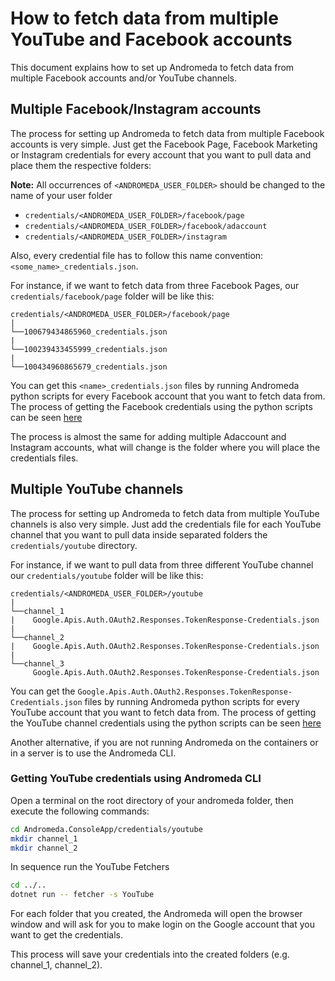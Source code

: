 # How to fetch data from multiple YouTube and Facebook accounts

This document explains how to set up Andromeda to fetch data from
multiple Facebook accounts and/or YouTube channels.

## Multiple Facebook/Instagram accounts

The process for setting up Andromeda to fetch data from multiple Facebook accounts is very simple. Just get the Facebook Page, Facebook Marketing or Instagram credentials for every account that you want to pull data and place them the respective folders:

**Note:** All occurrences of `<ANDROMEDA_USER_FOLDER>` should be changed to the name of your user folder

- `credentials/<ANDROMEDA_USER_FOLDER>/facebook/page`
- `credentials/<ANDROMEDA_USER_FOLDER>/facebook/adaccount`
- `credentials/<ANDROMEDA_USER_FOLDER>/instagram`

Also, every credential file has to follow this name convention: `<some_name>_credentials.json`.

For instance, if we want to fetch data from three Facebook Pages, our `credentials/facebook/page` folder will be like this:

```
credentials/<ANDROMEDA_USER_FOLDER>/facebook/page
|
└──100679434865960_credentials.json
|
└──100239433455999_credentials.json
|
└──100434960865679_credentials.json
```

You can get this `<name>_credentials.json` files by running Andromeda python scripts for every Facebook account that you want to fetch data from. The process of getting the Facebook credentials using the python scripts can be seen [here](./run_credentials_script.md#Facebook/Instagram-Credentials)

The process is almost the same for adding multiple Adaccount and Instagram accounts, what will change is the folder where you will place the credentials files.

## Multiple YouTube channels

The process for setting up Andromeda to fetch data from multiple YouTube channels is also very simple. Just add the credentials file for each YouTube channel that you want to pull data inside separated folders the `credentials/youtube` directory.

For instance, if we want to pull data from three different YouTube channel our `credentials/youtube` folder will be like this:

```
credentials/<ANDROMEDA_USER_FOLDER>/youtube
|
└──channel_1
|    Google.Apis.Auth.OAuth2.Responses.TokenResponse-Credentials.json
|
└──channel_2
|    Google.Apis.Auth.OAuth2.Responses.TokenResponse-Credentials.json
|
└──channel_3
     Google.Apis.Auth.OAuth2.Responses.TokenResponse-Credentials.json
```

You can get the `Google.Apis.Auth.OAuth2.Responses.TokenResponse-Credentials.json` files by running Andromeda python scripts for every YouTube account that you want to fetch data from. The process of getting the YouTube channel credentials using the python scripts can be seen [here](./run_credentials_script.md#YouTube-Credentials)

Another alternative, if you are not running Andromeda on the containers or in a server is to use the Andromeda CLI.

### Getting YouTube credentials using Andromeda CLI

Open a terminal on the root directory of your andromeda folder, then execute the following commands:

```bash
cd Andromeda.ConsoleApp/credentials/youtube
mkdir channel_1
mkdir channel_2
```

In sequence run the YouTube Fetchers

```bash
cd ../..
dotnet run -- fetcher -s YouTube
```

For each folder that you created, the Andromeda will open the browser window and will ask for you to make login on the Google account that you want to get the credentials.

This process will save your credentials into the created folders (e.g. channel_1, channel_2).
